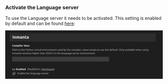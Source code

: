 ### Activate the Language server

To use the Language server it needs to be activated. This setting is enabled by default and can be found [here](command:workbench.action.openSettings?%5B%22inmanta%22%5D):

![Navigation screenshot](../extension_images/screenshot-settings.png)
